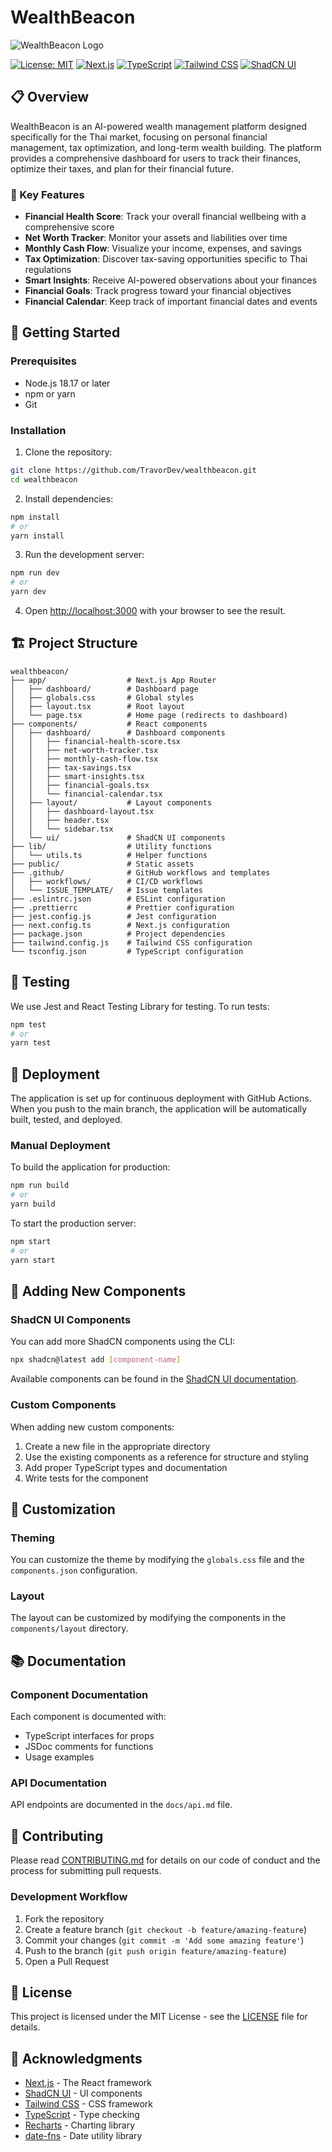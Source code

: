 # WealthBeacon

![WealthBeacon Logo](https://via.placeholder.com/150x50?text=WealthBeacon)

[![License: MIT](https://img.shields.io/badge/License-MIT-yellow.svg)](https://opensource.org/licenses/MIT)
[![Next.js](https://img.shields.io/badge/Next.js-15.2.1-black)](https://nextjs.org/)
[![TypeScript](https://img.shields.io/badge/TypeScript-5.x-blue)](https://www.typescriptlang.org/)
[![Tailwind CSS](https://img.shields.io/badge/Tailwind_CSS-4.x-38B2AC)](https://tailwindcss.com/)
[![ShadCN UI](https://img.shields.io/badge/ShadCN_UI-Latest-gray)](https://ui.shadcn.com/)

## 📋 Overview

WealthBeacon is an AI-powered wealth management platform designed specifically for the Thai market, focusing on personal financial management, tax optimization, and long-term wealth building. The platform provides a comprehensive dashboard for users to track their finances, optimize their taxes, and plan for their financial future.

### 🌟 Key Features

- **Financial Health Score**: Track your overall financial wellbeing with a comprehensive score
- **Net Worth Tracker**: Monitor your assets and liabilities over time
- **Monthly Cash Flow**: Visualize your income, expenses, and savings
- **Tax Optimization**: Discover tax-saving opportunities specific to Thai regulations
- **Smart Insights**: Receive AI-powered observations about your finances
- **Financial Goals**: Track progress toward your financial objectives
- **Financial Calendar**: Keep track of important financial dates and events

## 🚀 Getting Started

### Prerequisites

- Node.js 18.17 or later
- npm or yarn
- Git

### Installation

1. Clone the repository:

```bash
git clone https://github.com/TravorDev/wealthbeacon.git
cd wealthbeacon
```

2. Install dependencies:

```bash
npm install
# or
yarn install
```

3. Run the development server:

```bash
npm run dev
# or
yarn dev
```

4. Open [http://localhost:3000](http://localhost:3000) with your browser to see the result.

## 🏗️ Project Structure

```
wealthbeacon/
├── app/                  # Next.js App Router
│   ├── dashboard/        # Dashboard page
│   ├── globals.css       # Global styles
│   ├── layout.tsx        # Root layout
│   └── page.tsx          # Home page (redirects to dashboard)
├── components/           # React components
│   ├── dashboard/        # Dashboard components
│   │   ├── financial-health-score.tsx
│   │   ├── net-worth-tracker.tsx
│   │   ├── monthly-cash-flow.tsx
│   │   ├── tax-savings.tsx
│   │   ├── smart-insights.tsx
│   │   ├── financial-goals.tsx
│   │   └── financial-calendar.tsx
│   ├── layout/           # Layout components
│   │   ├── dashboard-layout.tsx
│   │   ├── header.tsx
│   │   └── sidebar.tsx
│   └── ui/               # ShadCN UI components
├── lib/                  # Utility functions
│   └── utils.ts          # Helper functions
├── public/               # Static assets
├── .github/              # GitHub workflows and templates
│   ├── workflows/        # CI/CD workflows
│   └── ISSUE_TEMPLATE/   # Issue templates
├── .eslintrc.json        # ESLint configuration
├── .prettierrc           # Prettier configuration
├── jest.config.js        # Jest configuration
├── next.config.ts        # Next.js configuration
├── package.json          # Project dependencies
├── tailwind.config.js    # Tailwind CSS configuration
└── tsconfig.json         # TypeScript configuration
```

## 🧪 Testing

We use Jest and React Testing Library for testing. To run tests:

```bash
npm test
# or
yarn test
```

## 🚢 Deployment

The application is set up for continuous deployment with GitHub Actions. When you push to the main branch, the application will be automatically built, tested, and deployed.

### Manual Deployment

To build the application for production:

```bash
npm run build
# or
yarn build
```

To start the production server:

```bash
npm start
# or
yarn start
```

## 🧩 Adding New Components

### ShadCN UI Components

You can add more ShadCN components using the CLI:

```bash
npx shadcn@latest add [component-name]
```

Available components can be found in the [ShadCN UI documentation](https://ui.shadcn.com/docs/components).

### Custom Components

When adding new custom components:

1. Create a new file in the appropriate directory
2. Use the existing components as a reference for structure and styling
3. Add proper TypeScript types and documentation
4. Write tests for the component

## 🎨 Customization

### Theming

You can customize the theme by modifying the `globals.css` file and the `components.json` configuration.

### Layout

The layout can be customized by modifying the components in the `components/layout` directory.

## 📚 Documentation

### Component Documentation

Each component is documented with:

- TypeScript interfaces for props
- JSDoc comments for functions
- Usage examples

### API Documentation

API endpoints are documented in the `docs/api.md` file.

## 🤝 Contributing

Please read [CONTRIBUTING.md](CONTRIBUTING.md) for details on our code of conduct and the process for submitting pull requests.

### Development Workflow

1. Fork the repository
2. Create a feature branch (`git checkout -b feature/amazing-feature`)
3. Commit your changes (`git commit -m 'Add some amazing feature'`)
4. Push to the branch (`git push origin feature/amazing-feature`)
5. Open a Pull Request

## 📄 License

This project is licensed under the MIT License - see the [LICENSE](LICENSE) file for details.

## 👏 Acknowledgments

- [Next.js](https://nextjs.org/) - The React framework
- [ShadCN UI](https://ui.shadcn.com/) - UI components
- [Tailwind CSS](https://tailwindcss.com/) - CSS framework
- [TypeScript](https://www.typescriptlang.org/) - Type checking
- [Recharts](https://recharts.org/) - Charting library
- [date-fns](https://date-fns.org/) - Date utility library